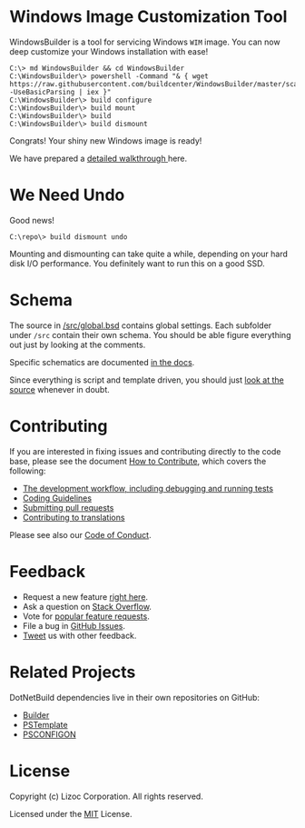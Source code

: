 Windows Image Customization Tool
================================
WindowsBuilder is a tool for servicing Windows `WIM` image. You can now deep customize your Windows installation with ease!

```batchfile
C:\> md WindowsBuilder && cd WindowsBuilder
C:\WindowsBuilder\> powershell -Command "& { wget https://raw.githubusercontent.com/buildcenter/WindowsBuilder/master/scaffold.ps1 -UseBasicParsing | iex }"
C:\WindowsBuilder\> build configure
C:\WindowsBuilder\> build mount
C:\WindowsBuilder\> build
C:\WindowsBuilder\> build dismount
```

Congrats! Your shiny new Windows image is ready!

We have prepared a [detailed walkthrough ](./docs/walkthrough.md) here.


We Need Undo
============
Good news!

```batchfile
C:\repo\> build dismount undo
```

Mounting and dismounting can take quite a while, depending on your hard disk I/O performance. You definitely want to run this on a good SSD.


Schema
======
The source in [/src/global.bsd](./src/global.bsd) contains global settings. Each subfolder under `/src` contain their own schema. You should be able figure everything out just by looking at the comments.

Specific schematics are documented [in the docs](http://buildcenter.github.io/WindowsBuilder/schema).

Since everything is script and template driven, you should just [look at the source](./tools/WindowsBuilder) whenever in doubt.


Contributing
============
If you are interested in fixing issues and contributing directly to the code base,
please see the document [How to Contribute](https://buildcenter.github.io/how-to-contribute), which covers the following:

* [The development workflow, including debugging and running tests](https://buildcenter.github.io/how-to-contribute#development-workflow)
* [Coding Guidelines](https://buildcenter.github.io/coding-guidelines)
* [Submitting pull requests](https://buildcenter.github.io/how-to-contribute#pull-requests)
* [Contributing to translations](https://buildcenter.github.io/how-to-contribute#translations)

Please see also our [Code of Conduct](https://buildcenter.github.io/code-of-conduct).


Feedback
========
* Request a new feature [right here](https://buildcenter.github.io/how-to-contribute).
* Ask a question on [Stack Overflow](https://stackoverflow.com/questions/tagged/windowsbuilder).
* Vote for [popular feature requests](https://github.com/buildcenter/WindowsBuilder/issues?q=is%3Aopen+is%3Aissue+label%3Afeature-request+sort%3Areactions-%2B1-desc).
* File a bug in [GitHub Issues](https://github.com/buildcenter/WindowsBuilder/issues).
* [Tweet](https://twitter.com/lizoc) us with other feedback.

Related Projects
================
DotNetBuild dependencies live in their own repositories on GitHub:
* [Builder](https://www.github.com/buildcenter/Builder)
* [PSTemplate](https://www.github.com/buildcenter/PSTemplate)
* [PSCONFIGON](https://www.github.com/buildcenter/PSConfigon)


License
=======
Copyright (c) Lizoc Corporation. All rights reserved.

Licensed under the [MIT](LICENSE) License.
